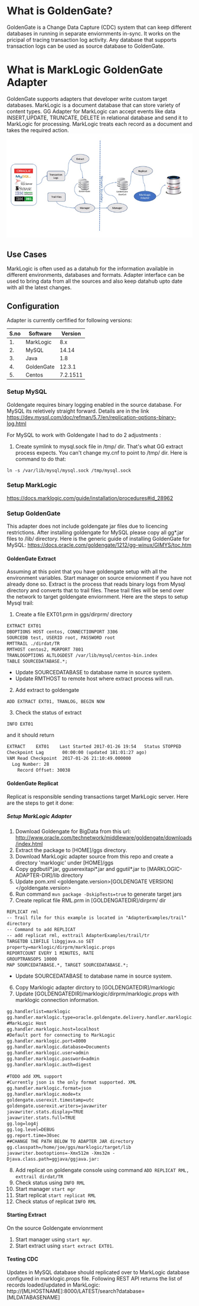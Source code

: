 # What is GoldenGate?
GoldenGate is a Change Data Capture (CDC) system that can keep different databases in running in separate enviornments in-sync. It works on the pricipal of tracing transaction log activity. Any database that supports transaction logs can be used as source database to GoldenGate.

# What is MarkLogic GoldenGate Adapter
GoldenGate supports adapters that developer write custom target databases. MarkLogic is a document database that can store variety of content types. GG Adapter for MarkLogic can accept events like data INSERT,UPDATE, TRUNCATE, DELETE in relational database and send it to MarkLogic for processing. MarkLogic treats each record as a document and takes the required action.
![MarkLogic Adapter Architecture](/docs/architecture.jpg)

## Use Cases
MarkLogic is often used as a datahub for the information available in different environments, databases and formats. Adapter interface can be used to bring data from all the sources and also keep datahub upto date with all the latest changes.

## Configuration
Adapter is currently cerfified for following versions:

S.no| Software | Version
----|----------|--------
1.  |MarkLogic | 8.x
2.  |MySQL     | 14.14
3.  |Java      | 1.8
4.  |GoldenGate| 12.3.1
5.  |Centos    | 7.2.1511

### Setup MySQL
Goldengate requires binary logging enabled in the source database. For MySQL its reletively straight forward. Details are in the link
https://dev.mysql.com/doc/refman/5.7/en/replication-options-binary-log.html

For MySQL to work with Goldengate I had to do 2 adjustments :
1. Create symlink to mysql.sock file in /tmp/ dir. That's what GG extract process expects. You can't change my.cnf to point to /tmp/ dir. Here is command to do that:
```
ln -s /var/lib/mysql/mysql.sock /tmp/mysql.sock
```

### Setup MarkLogic
https://docs.marklogic.com/guide/installation/procedures#id_28962

### Setup GoldenGate
This adapter does not include goldengate jar files due to licencing restrictions. After installing goldengate for MySQL please copy all gg*.jar files to /lib/ directory.
Here is the generic guide of installing GoldenGate for MySQL:
https://docs.oracle.com/goldengate/1212/gg-winux/GIMYS/toc.htm

#### GoldenGate Extract
Assuming at this point that you have goldengate setup with all the environment variables. Start manager on source envionment if you have not already done so. 
Extract is the process that reads binary logs from Mysql directory and converts that to trail files. These trail files will be send over the network to target goldengate enviornment. 
Here are the steps to setup Mysql trail:

1. Create a file EXT01.prm in ggs/dirprm/ directory
```
EXTRACT EXT01
DBOPTIONS HOST centos, CONNECTIONPORT 3306
SOURCEDB test, USERID root, PASSWORD root
RMTTRAIL ./dirdat/TR
RMTHOST centos2, MGRPORT 7801
TRANLOGOPTIONS ALTLOGDEST /var/lib/mysql/centos-bin.index
TABLE SOURCEDATABASE.*;
````
- Update SOURCEDATABASE to database name in source system. 
- Update RMTHOST to remote host where extract process will run.


2. Add extract to goldengate
```
ADD EXTRACT EXT01, TRANLOG, BEGIN NOW
````
3. Check the status of extract
```
INFO EXT01
```
and it should return
```
EXTRACT    EXT01    Last Started 2017-01-26 19:54   Status STOPPED
Checkpoint Lag       00:00:00 (updated 181:01:27 ago)
VAM Read Checkpoint  2017-01-26 21:10:49.000000
  Log Number: 28
    Record Offset: 30038
```

#### GoldenGate Replicat
Replicat is responsible sending transactions target MarkLogic server. Here are the steps to get it done:
##### Setup MarkLogic Adapter
1. Download Goldengate for BigData from this url: http://www.oracle.com/technetwork/middleware/goldengate/downloads/index.html
2. Extract the package to [HOME]/ggs directory.
3. Download MarkLogic adapter source from this repo and create a directory 'marklogic' under [HOME]/ggs
4. Copy ggdbutil*.jar, gguserexitapi*.jar and ggutil*.jar to [MARKLOGIC-ADAPTER-DIR]/lib directory
5. Update pom.xml <goldengate.version>[GOLDENGATE VERSION]</goldengate.version>
6. Run command ```mvn package -DskipTests=true``` to generate target jars
7. Create replicat file RML.prm in [GOLDENGATEDIR]/dirprm/ dir
```
REPLICAT rml
-- Trail file for this example is located in "AdapterExamples/trail" directory
-- Command to add REPLICAT
-- add replicat rml, exttrail AdapterExamples/trail/tr
TARGETDB LIBFILE libggjava.so SET property=marklogic/dirprm/marklogic.props
REPORTCOUNT EVERY 1 MINUTES, RATE
GROUPTRANSOPS 10000
MAP SOURCEDATABASE.*, TARGET SOURCEDATABASE.*;
```
- Update SOURCEDATABASE to database name in source system.

6. Copy Marklogic adapter dirctory to [GOLDENGATEDIR]/marklogic
7. Update [GOLDENGATEDIR]/marklogic/dirprm/marklogic.props with marklogic connection information. 
```
gg.handlerlist=marklogic
gg.handler.marklogic.type=oracle.goldengate.delivery.handler.marklogic.MarkLogicHandler
#MarkLogic Host
gg.handler.marklogic.host=localhost
#Default port for connecting to MarkLogic
gg.handler.marklogic.port=8000
gg.handler.marklogic.database=Documents
gg.handler.marklogic.user=admin
gg.handler.marklogic.password=admin
gg.handler.marklogic.auth=digest

#TODO add XML support
#Currently json is the only format supported. XML 
gg.handler.marklogic.format=json
gg.handler.marklogic.mode=tx
goldengate.userexit.timestamp=utc
goldengate.userexit.writers=javawriter
javawriter.stats.display=TRUE
javawriter.stats.full=TRUE
gg.log=log4j
gg.log.level=DEBUG
gg.report.time=30sec
##CHANGE THE PATH BELOW TO ADAPTER JAR directory
gg.classpath=/home/joe/ggs/marklogic/target/lib
javawriter.bootoptions=-Xmx512m -Xms32m -Djava.class.path=ggjava/ggjava.jar:
```
8. Add replicat on goldengate console using command 
```ADD REPLICAT RML, exttrail dirdat/TR```
9. Check status using ```INFO RML```
10. Start manager ```start mgr```
10. Start replicat ```start replicat RML```
11. Check status of replicat ```INFO RML```
#### Starting Extract 
On the source Goldengate envionrment
1. Start manager using ```start mgr```.
2. Start extract using ```start extract EXT01```. 
#### Testing CDC
Updates in MySQL database should replicated over to MarkLogic database configured in marklogic.props file. Following REST API returns the list of records loaded/updated in MarkLogic:
http://[MLHOSTNAME]:8000/LATEST/search?database=[MLDATABASENAME]
